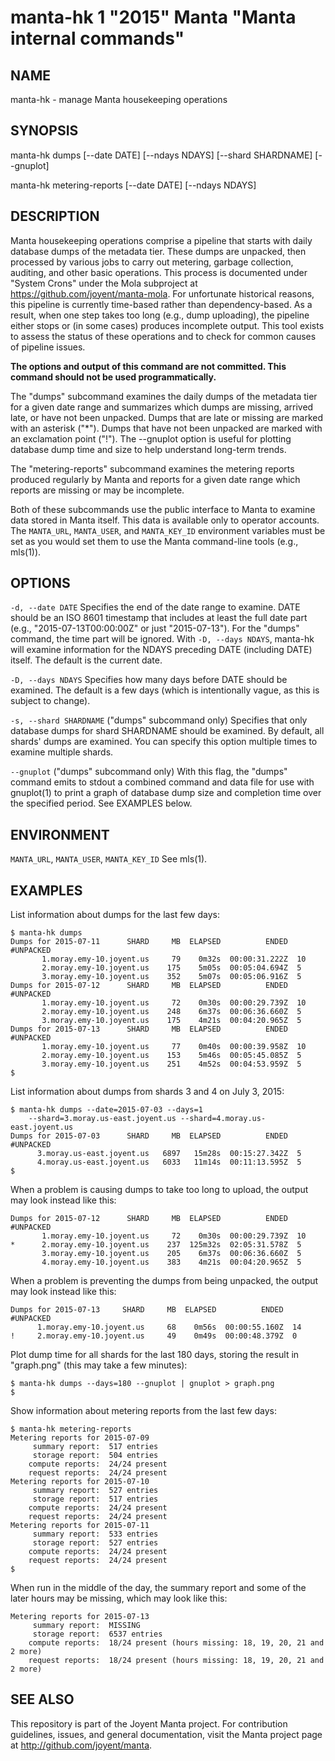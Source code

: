 # manta-hk 1 "2015" Manta "Manta internal commands"

## NAME

manta-hk - manage Manta housekeeping operations

## SYNOPSIS

manta-hk dumps [--date DATE] [--ndays NDAYS] [--shard SHARDNAME]
    [--gnuplot]

manta-hk metering-reports [--date DATE] [--ndays NDAYS]

## DESCRIPTION

Manta housekeeping operations comprise a pipeline that starts with daily
database dumps of the metadata tier.  These dumps are unpacked, then processed
by various jobs to carry out metering, garbage collection, auditing, and other
basic operations.  This process is documented under "System Crons" under the
Mola subproject at https://github.com/joyent/manta-mola.  For unfortunate
historical reasons, this pipeline is currently time-based rather than
dependency-based.  As a result, when one step takes too long (e.g., dump
uploading), the pipeline either stops or (in some cases) produces incomplete
output.  This tool exists to assess the status of these operations and to check
for common causes of pipeline issues.

**The options and output of this command are not committed.  This command should
not be used programmatically.**

The "dumps" subcommand examines the daily dumps of the metadata tier for a given
date range and summarizes which dumps are missing, arrived late, or have not
been unpacked.  Dumps that are late or missing are marked with an asterisk
("\*").  Dumps that have not been unpacked are marked with an exclamation point
("!").  The --gnuplot option is useful for plotting database dump time and size
to help understand long-term trends.

The "metering-reports" subcommand examines the metering reports produced
regularly by Manta and reports for a given date range which reports are missing
or may be incomplete.

Both of these subcommands use the public interface to Manta to examine data
stored in Manta itself.  This data is available only to operator accounts.  The
`MANTA_URL`, `MANTA_USER`, and `MANTA_KEY_ID` environment variables must be set
as you would set them to use the Manta command-line tools (e.g., mls(1)).


## OPTIONS

`-d, --date DATE`
  Specifies the end of the date range to examine.  DATE should be an ISO 8601
  timestamp that includes at least the full date part (e.g.,
  "2015-07-13T00:00:00Z" or just "2015-07-13").  For the "dumps" command, the
  time part will be ignored.  With `-D, --days NDAYS`, manta-hk will examine
  information for the NDAYS preceding DATE (including DATE) itself.  The
  default is the current date.

`-D, --days NDAYS`
  Specifies how many days before DATE should be examined.  The default is a few
  days (which is intentionally vague, as this is subject to change).

`-s, --shard SHARDNAME`
  ("dumps" subcommand only) Specifies that only database dumps for shard
  SHARDNAME should be examined.  By default, all shards' dumps are examined.
  You can specify this option multiple times to examine multiple shards.

`--gnuplot`
  ("dumps" subcommand only) With this flag, the "dumps" command emits to stdout
  a combined command and data file for use with gnuplot(1) to print a graph of
  database dump size and completion time over the specified period.  See
  EXAMPLES below.


## ENVIRONMENT

`MANTA_URL`, `MANTA_USER`, `MANTA_KEY_ID`
  See mls(1).


## EXAMPLES

List information about dumps for the last few days:

    $ manta-hk dumps
    Dumps for 2015-07-11      SHARD     MB  ELAPSED          ENDED  #UNPACKED
           1.moray.emy-10.joyent.us     79    0m32s  00:00:31.222Z  10
           2.moray.emy-10.joyent.us    175    5m05s  00:05:04.694Z  5
           3.moray.emy-10.joyent.us    352    5m07s  00:05:06.916Z  5
    Dumps for 2015-07-12      SHARD     MB  ELAPSED          ENDED  #UNPACKED
           1.moray.emy-10.joyent.us     72    0m30s  00:00:29.739Z  10
           2.moray.emy-10.joyent.us    248    6m37s  00:06:36.660Z  5
           3.moray.emy-10.joyent.us    175    4m21s  00:04:20.965Z  5
    Dumps for 2015-07-13      SHARD     MB  ELAPSED          ENDED  #UNPACKED
           1.moray.emy-10.joyent.us     77    0m40s  00:00:39.958Z  10
           2.moray.emy-10.joyent.us    153    5m46s  00:05:45.085Z  5
           3.moray.emy-10.joyent.us    251    4m52s  00:04:53.959Z  5
    $

List information about dumps from shards 3 and 4 on July 3, 2015:

    $ manta-hk dumps --date=2015-07-03 --days=1 
        --shard=3.moray.us-east.joyent.us --shard=4.moray.us-east.joyent.us
    Dumps for 2015-07-03      SHARD     MB  ELAPSED          ENDED  #UNPACKED
          3.moray.us-east.joyent.us   6897   15m28s  00:15:27.342Z  5
          4.moray.us-east.joyent.us   6033   11m14s  00:11:13.595Z  5
    $

When a problem is causing dumps to take too long to upload, the output may look
instead like this:

    Dumps for 2015-07-12      SHARD     MB  ELAPSED          ENDED  #UNPACKED
           1.moray.emy-10.joyent.us     72    0m30s  00:00:29.739Z  10
    *      2.moray.emy-10.joyent.us    237  125m32s  02:05:31.578Z  5
           3.moray.emy-10.joyent.us    205    6m37s  00:06:36.660Z  5
           4.moray.emy-10.joyent.us    383    4m21s  00:04:20.965Z  5

When a problem is preventing the dumps from being unpacked, the output may look
instead like this:

    Dumps for 2015-07-13     SHARD     MB  ELAPSED          ENDED  #UNPACKED
          1.moray.emy-10.joyent.us     68    0m56s  00:00:55.160Z  14
    !     2.moray.emy-10.joyent.us     49    0m49s  00:00:48.379Z  0

Plot dump time for all shards for the last 180 days, storing the result in
"graph.png" (this may take a few minutes):

    $ manta-hk dumps --days=180 --gnuplot | gnuplot > graph.png
    $

Show information about metering reports from the last few days:

    $ manta-hk metering-reports
    Metering reports for 2015-07-09
         summary report:  517 entries
         storage report:  504 entries
        compute reports:  24/24 present
        request reports:  24/24 present
    Metering reports for 2015-07-10
         summary report:  527 entries
         storage report:  517 entries
        compute reports:  24/24 present
        request reports:  24/24 present
    Metering reports for 2015-07-11
         summary report:  533 entries
         storage report:  527 entries
        compute reports:  24/24 present
        request reports:  24/24 present
    $

When run in the middle of the day, the summary report and some of the later
hours may be missing, which may look like this:

    Metering reports for 2015-07-13
         summary report:  MISSING
         storage report:  6537 entries
        compute reports:  18/24 present (hours missing: 18, 19, 20, 21 and 2 more)
        request reports:  18/24 present (hours missing: 18, 19, 20, 21 and 2 more)


## SEE ALSO

This repository is part of the Joyent Manta project.  For contribution
guidelines, issues, and general documentation, visit the 
Manta project page at http://github.com/joyent/manta.
